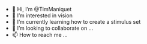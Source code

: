 - 👋 Hi, I’m @TimManiquet
- 👀 I’m interested in vision
- 🌱 I’m currently learning how to create a stimulus set
- 💞️ I’m looking to collaborate on ...
- 📫 How to reach me ...

<!---
TimManiquet/TimManiquet is a ✨ special ✨ repository because its `README.md` (this file) appears on your GitHub profile.
You can click the Preview link to take a look at your changes.
--->
